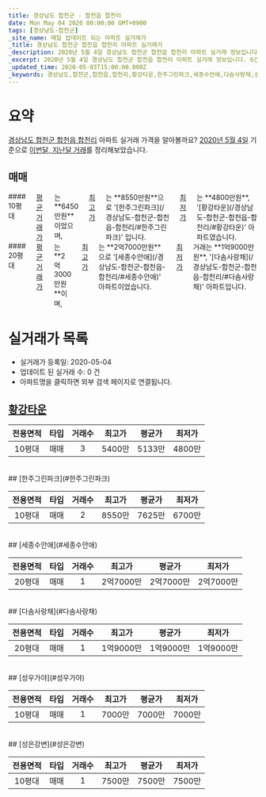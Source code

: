 ```yaml
---
title: 경상남도 합천군 - 합천읍 합천리
date: Mon May 04 2020 00:00:00 GMT+0900
tags: [경상남도-합천군]
_site_name: 매일 업데이트 되는 아파트 실거래가
_title: 경상남도 합천군 합천읍 합천리 아파트 실거래가
_description: 2020년 5월 4일 경상남도 합천군 합천읍 합천리 아파트 실거래 정보입니다. 6건 아파트 정보가 있습니다.
_excerpt: 2020년 5월 4일 경상남도 합천군 합천읍 합천리 아파트 실거래 정보입니다. 6건 아파트 정보가 있습니다.
_updated_time: 2020-05-03T15:00:00.000Z
_keywords: 경상남도,합천군,합천읍,합천리,황강타운,한주그린파크,세종수안애,다솜사랑채,성우가야,성은강변
---
```





# 요약
<ins>경상남도 합천군 합천읍 합천리</ins> 아파트 실거래 가격을 알아볼까요? <ins>2020년 5월 4일</ins> 기준으로 <ins>이번달, 지난달 거래</ins>를 정리해보았습니다.

## 매매
<div class="container">
<div class="six columns" markdown="1">
#### 10평대
<ins>평균 거래가</ins>는 **6450만원**이었으며, <ins>최고가</ins>는 **8550만원**으로 '[한주그린파크](/경상남도-합천군-합천읍-합천리/#한주그린파크)' 입니다. <ins>최저가</ins>는 **4800만원**, '[황강타운](/경상남도-합천군-합천읍-합천리/#황강타운)' 아파트였습니다.
</div>
<div class="six columns" markdown="1">
#### 20평대
<ins>평균 거래가</ins>는 **2억3000만원**이며, <ins>최고가</ins>는 **2억7000만원**으로 '[세종수안애](/경상남도-합천군-합천읍-합천리/#세종수안애)' 아파트이었습니다. <ins>최저가</ins> 거래는 **1억9000만원**, '[다솜사랑채](/경상남도-합천군-합천읍-합천리/#다솜사랑채)' 아파트입니다.
</div>
</div>



# 실거래가 목록
- 실거래가 등록일: 2020-05-04
- 업데이트 된 실거래 수: 0 건
- 아파트명을 클릭하면 외부 검색 페이지로 연결됩니다.

## [황강타운](#황강타운)

|전용면적|타입|거래수|최고가|평균가|최저가|
|:---:|:---:|:---:|:---:|:---:|:---:|
|10평대|<span class="deal-type-1">매매</span>|3|5400만|5133만|4800만|

<br/>
## [한주그린파크](#한주그린파크)

|전용면적|타입|거래수|최고가|평균가|최저가|
|:---:|:---:|:---:|:---:|:---:|:---:|
|10평대|<span class="deal-type-1">매매</span>|2|8550만|7625만|6700만|

<br/>
## [세종수안애](#세종수안애)

|전용면적|타입|거래수|최고가|평균가|최저가|
|:---:|:---:|:---:|:---:|:---:|:---:|
|20평대|<span class="deal-type-1">매매</span>|1|2억7000만|2억7000만|2억7000만|

<br/>
## [다솜사랑채](#다솜사랑채)

|전용면적|타입|거래수|최고가|평균가|최저가|
|:---:|:---:|:---:|:---:|:---:|:---:|
|20평대|<span class="deal-type-1">매매</span>|1|1억9000만|1억9000만|1억9000만|

<br/>
## [성우가야](#성우가야)

|전용면적|타입|거래수|최고가|평균가|최저가|
|:---:|:---:|:---:|:---:|:---:|:---:|
|10평대|<span class="deal-type-1">매매</span>|1|7000만|7000만|7000만|

<br/>
## [성은강변](#성은강변)

|전용면적|타입|거래수|최고가|평균가|최저가|
|:---:|:---:|:---:|:---:|:---:|:---:|
|10평대|<span class="deal-type-1">매매</span>|1|7500만|7500만|7500만|

<br/>



